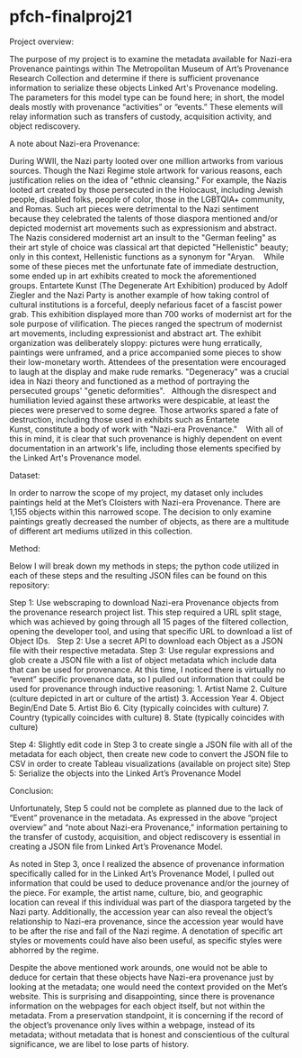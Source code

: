 # pfch-finalproj21
Project overview: 

The purpose of my project is to examine the metadata available for Nazi-era Provenance paintings within The Metropolitan Museum of Art’s Provenance Research Collection and determine if there is sufficient provenance information to serialize these objects Linked Art's Provenance modeling. The parameters for this model type can be found here; in short, the model deals mostly with provenance “activities” or “events.” These elements will relay information such as transfers of custody, acquisition activity, and object rediscovery.

A note about Nazi-era Provenance: 

During WWII, the Nazi party looted over one million artworks from various sources. Though the Nazi Regime stole artwork for various reasons, each justification relies on the idea of "ethnic cleansing." For example, the Nazis looted art created by those persecuted in the Holocaust, including Jewish people, disabled folks, people of color, those in the LGBTQIA+ community, and Romas. Such art pieces were detrimental to the Nazi sentiment because they celebrated the talents of those diaspora mentioned and/or depicted modernist art movements such as expressionism and abstract. The Nazis considered modernist art an insult to the "German feeling" as their art style of choice was classical art that depicted "Hellenistic" beauty; only in this context, Hellenistic functions as a synonym for "Aryan. 
 
While some of these pieces met the unfortunate fate of immediate destruction, some ended up in art exhibits created to mock the aforementioned groups. Entartete Kunst (The Degenerate Art Exhibition) produced by Adolf Ziegler and the Nazi Party is another example of how taking control of cultural institutions is a forceful, deeply nefarious facet of a fascist power grab. This exhibition displayed more than 700 works of modernist art for the sole purpose of vilification. The pieces ranged the spectrum of modernist art movements, including expressionist and abstract art. The exhibit organization was deliberately sloppy: pictures were hung erratically, paintings were unframed, and a price accompanied some pieces to show their low-monetary worth. Attendees of the presentation were encouraged to laugh at the display and make rude remarks. "Degeneracy" was a crucial idea in Nazi theory and functioned as a method of portraying the persecuted groups' "genetic deformities".
 
Although the disrespect and humiliation levied against these artworks were despicable, at least the pieces were preserved to some degree. Those artworks spared a fate of destruction, including those used in exhibits such as Entartete Kunst, constitute a body of work with "Nazi-era Provenance." 
 
With all of this in mind, it is clear that such provenance is highly dependent on event documentation in an artwork's life, including those elements specified by the Linked Art's Provenance model. 


Dataset: 

In order to narrow the scope of my project, my dataset only includes paintings held at the Met’s Cloisters with Nazi-era Provenance. There are 1,155 objects within this narrowed scope. The decision to only examine paintings greatly decreased the number of objects, as there are a multitude of different art mediums utilized in this collection. 

Method: 

Below I will break down my methods in steps; the python code utilized in each of these steps and the resulting JSON files can be found on this repository:

Step 1: Use webscraping to download Nazi-era Provenance objects from the provenance research project list. This step required a URL split stage, which was achieved by going through all 15 pages of the filtered collection, opening the developer tool, and using that specific URL to download a list of Object IDs.  
Step 2: Use a secret API to download each Object as a JSON file with their respective metadata.
Step 3: Use regular expressions and glob create a JSON file with a list of object metadata which include data that can be used for provenance. At this time, I noticed there is virtually no “event” specific provenance data, so I pulled out information that could be used for provenance through inductive reasoning: 
	1. Artist Name
	2. Culture (culture depicted in art or culture of the artist)
	3. Accession Year
	4. Object Begin/End Date
	5. Artist Bio
	6. City (typically coincides with culture)
	7. Country (typically coincides with culture)
	8. State (typically coincides with culture)

Step 4: Slightly edit code in Step 3 to create single a JSON file with all of the metadata for each object, then create new code to convert the JSON file to CSV in order to create Tableau visualizations (available on project site) 
Step 5: Serialize the objects into the Linked Art’s Provenance Model 

Conclusion:

Unfortunately, Step 5 could not be complete as planned due to the lack of “Event” provenance in the metadata. As expressed in the above “project overview” and “note about Nazi-era Provenance,” information pertaining to the transfer of custody, acquisition, and object rediscovery is essential in creating  a JSON file from Linked Art’s Provenance Model. 

As noted in Step 3, once I realized the absence of provenance information specifically called for in the Linked Art’s Provenance Model, I pulled out information that could be used to deduce provenance and/or the journey of the piece. For example, the artist name, culture, bio, and geographic location can reveal if this individual was part of the diaspora targeted by the Nazi party. Additionally, the accession year can also reveal the object’s relationship to Nazi-era provenance, since the accession year would have to be after the rise and fall of the Nazi regime. A denotation of specific art styles or movements could have also been useful, as specific styles were abhorred by the regime. 

Despite the above mentioned work arounds, one would not be able to deduce for certain that these objects have Nazi-era provenance just by looking at the metadata; one would need the context provided on the Met’s website. This is surprising and disappointing, since there is provenance information on the webpages for each object itself, but not within the metadata. From a preservation standpoint, it is concerning if the record of the object’s provenance only lives within a webpage, instead of its metadata; without metadata that is honest and conscientious of the cultural significance, we are libel to lose parts of history. 
